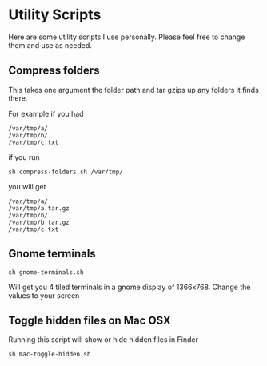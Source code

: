 # Utility Scripts

Here are some utility scripts I use personally. Please feel free to change them
and use as needed.

## Compress folders

This takes one argument the folder path and tar gzips up any folders it finds there.

For example if you had

    /var/tmp/a/
    /var/tmp/b/
    /var/tmp/c.txt

if you run 

    sh compress-folders.sh /var/tmp/

you will get

    /var/tmp/a/
    /var/tmp/a.tar.gz
    /var/tmp/b/
    /var/tmp/b.tar.gz
    /var/tmp/c.txt

## Gnome terminals

    sh gnome-terminals.sh

Will get you 4 tiled terminals in a gnome display of 1366x768. Change the values to your screen

## Toggle hidden files on Mac OSX

Running this script will show or hide hidden files in Finder

    sh mac-toggle-hidden.sh

